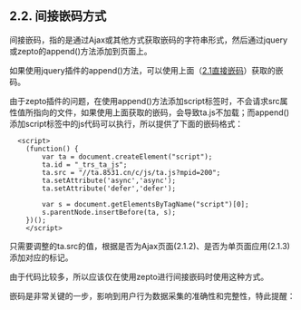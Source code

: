 ## 2.2. 间接嵌码方式

间接嵌码，指的是通过Ajax或其他方式获取嵌码的字符串形式，然后通过jquery或zepto的append\(\)方法添加到页面上。

如果使用jquery插件的append\(\)方法，可以使用上面（[2.1直接嵌码](//wang-mai-qian-ma-ji-zhu-wen-dang/er-3001-tong-yong-xin-xi-cai-ji-qian-ma/21-zhi-jie-qian-ma-fang-shi.md#21-直接嵌码方式)）获取的嵌码。

由于zepto插件的问题，在使用append\(\)方法添加script标签时，不会请求src属性值所指向的文件，如果使用上面获取的嵌码，会导致ta.js不加载；而append\(\)添加script标签中的js代码可以执行，所以提供了下面的嵌码格式：

```
  <script>
    (function() {
        var ta = document.createElement("script");
        ta.id = "_trs_ta_js";
        ta.src = "//ta.8531.cn/c/js/ta.js?mpid=200";
        ta.setAttribute('async','async');
        ta.setAttribute('defer','defer');

        var s = document.getElementsByTagName("script")[0];
        s.parentNode.insertBefore(ta, s);
    })();
    </script>
```

只需要调整的ta.src的值，根据是否为Ajax页面\(2.1.2\)、是否为单页面应用\(2.1.3\)添加对应的标记。

由于代码比较多，所以应该仅在使用zepto进行间接嵌码时使用这种方式。

嵌码是非常关键的一步，影响到用户行为数据采集的准确性和完整性，特此提醒：

